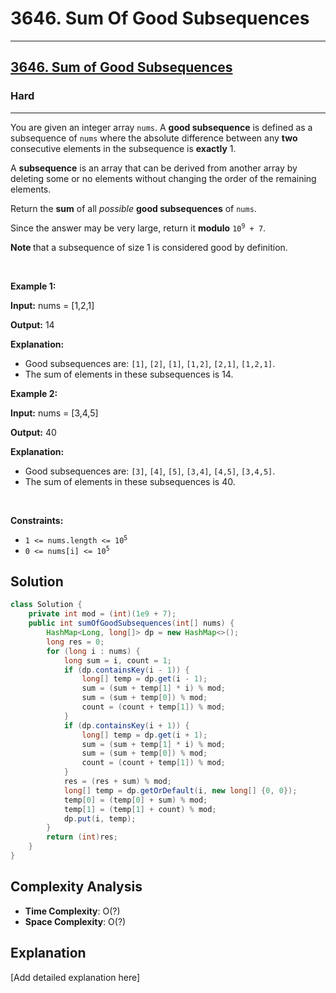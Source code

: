# 3646. Sum Of Good Subsequences


---

<h2><a href="https://leetcode.com/problems/sum-of-good-subsequences">3646. Sum of Good Subsequences</a></h2><h3>Hard</h3><hr><p>You are given an integer array <code>nums</code>. A <strong>good subsequence</strong> is defined as a subsequence of <code>nums</code> where the absolute difference between any <strong>two</strong> consecutive elements in the subsequence is <strong>exactly</strong> 1.</p>

<p>A <strong>subsequence</strong> is an array that can be derived from another array by deleting some or no elements without changing the order of the remaining elements.</p>

<p>Return the <strong>sum</strong> of all <em>possible</em> <strong>good subsequences</strong> of <code>nums</code>.</p>

<p>Since the answer may be very large, return it <strong>modulo</strong> <code>10<sup>9</sup> + 7</code>.</p>

<p><strong>Note </strong>that a subsequence of size 1 is considered good by definition.</p>

<p>&nbsp;</p>
<p><strong class="example">Example 1:</strong></p>

<div class="example-block">
<p><strong>Input:</strong> <span class="example-io">nums = [1,2,1]</span></p>

<p><strong>Output:</strong> <span class="example-io">14</span></p>

<p><strong>Explanation:</strong></p>

<ul>
	<li>Good subsequences are: <code>[1]</code>, <code>[2]</code>, <code>[1]</code>, <code>[1,2]</code>, <code>[2,1]</code>, <code>[1,2,1]</code>.</li>
	<li>The sum of elements in these subsequences is 14.</li>
</ul>
</div>

<p><strong class="example">Example 2:</strong></p>

<div class="example-block">
<p><strong>Input:</strong> <span class="example-io">nums = [3,4,5]</span></p>

<p><strong>Output:</strong> <span class="example-io">40</span></p>

<p><strong>Explanation:</strong></p>

<ul>
	<li>Good subsequences are: <code>[3]</code>, <code>[4]</code>, <code>[5]</code>, <code>[3,4]</code>, <code>[4,5]</code>, <code>[3,4,5]</code>.</li>
	<li>The sum of elements in these subsequences is 40.</li>
</ul>
</div>

<p>&nbsp;</p>
<p><strong>Constraints:</strong></p>

<ul>
	<li><code>1 &lt;= nums.length &lt;= 10<sup>5</sup></code></li>
	<li><code>0 &lt;= nums[i] &lt;= 10<sup>5</sup></code></li>
</ul>


## Solution

```java
class Solution {
    private int mod = (int)(1e9 + 7);
    public int sumOfGoodSubsequences(int[] nums) {
        HashMap<Long, long[]> dp = new HashMap<>();
        long res = 0;
        for (long i : nums) {
            long sum = i, count = 1;
            if (dp.containsKey(i - 1)) {
                long[] temp = dp.get(i - 1);
                sum = (sum + temp[1] * i) % mod;
                sum = (sum + temp[0]) % mod;
                count = (count + temp[1]) % mod;
            }
            if (dp.containsKey(i + 1)) {
                long[] temp = dp.get(i + 1);
                sum = (sum + temp[1] * i) % mod;
                sum = (sum + temp[0]) % mod;
                count = (count + temp[1]) % mod;
            }
            res = (res + sum) % mod;
            long[] temp = dp.getOrDefault(i, new long[] {0, 0});
            temp[0] = (temp[0] + sum) % mod;
            temp[1] = (temp[1] + count) % mod;
            dp.put(i, temp);
        }
        return (int)res;
    }
}
```

## Complexity Analysis

- **Time Complexity**: O(?)
- **Space Complexity**: O(?)

## Explanation

[Add detailed explanation here]

